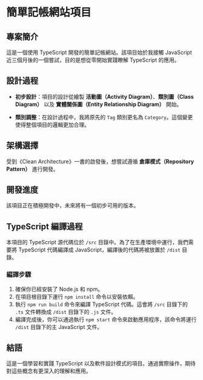 # 簡單記帳網站項目

## 專案簡介

這是一個使用 TypeScript 開發的簡單記帳網站。該項目始於我接觸 JavaScript 近三個月後的一個嘗試，目的是想從零開始實踐瞭解 TypeScript 的應用。

## 設計過程

- **初步設計**：項目的設計從繪製 **活動圖（Activity Diagram）**、**類別圖（Class Diagram）** 以及 **實體關係圖（Entity Relationship Diagram）** 開始。

- **類別調整**：在設計過程中，我將原先的 `Tag` 類別更名為 `Category`。這個變更使得整個項目的邏輯更加合理。

## 架構選擇

受到《Clean Architecture》一書的啟發後，想嘗試遵循 **倉庫模式（Repository Pattern）** 進行開發。

## 開發進度

該項目正在積極開發中，未來將有一個初步可用的版本。

## TypeScript 編譯過程

本項目的 TypeScript 源代碼位於 `/src` 目錄中。為了在生產環境中運行，我們需要將 TypeScript 代碼編譯成 JavaScript，編譯後的代碼將被放置於 `/dist` 目錄。

### 編譯步驟

1. 確保你已經安裝了 Node.js 和 npm。
2. 在項目根目錄下運行 `npm install` 命令以安裝依賴。
3. 執行 `npm run build` 命令來編譯 TypeScript 代碼。這會將 `/src` 目錄下的 `.ts` 文件轉換成 `/dist` 目錄下的 `.js` 文件。
4. 編譯完成後，你可以通過執行 `npm start` 命令來啟動應用程序，該命令將運行 `/dist` 目錄下的主 JavaScript 文件。

## 結語

這是一個學習和實踐 TypeScript 以及軟件設計模式的項目。通過實際操作，期待對這些概念有更深入的理解和應用。
